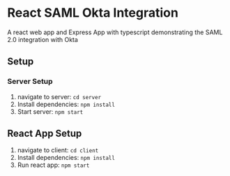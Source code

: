 # React SAML Okta Integration

A react web app and Express App with typescript demonstrating the SAML 2.0 integration with Okta

## Setup

### Server Setup

1. navigate to server: `cd server`
2. Install dependencies: `npm install`
3. Start server: `npm start`

## React App Setup

1. navigate to client: `cd client`
2. Install dependencies: `npm install`
3. Run react app: `npm start`
